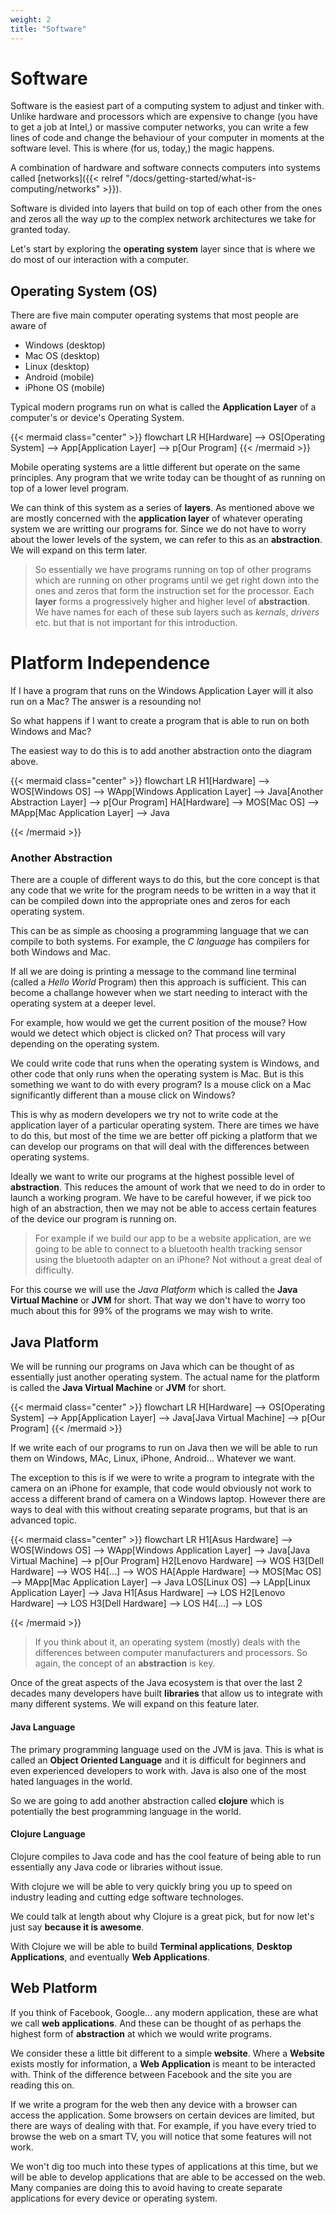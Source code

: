 ```yaml
---
weight: 2
title: "Software"
---
```


# Software

Software is the easiest part of a computing system to adjust and tinker with.
Unlike hardware and processors which are expensive to change (you have to get a
job at Intel,) or massive computer networks, you can write a few lines of code
and change the behaviour of your computer in moments at the software level. This
is where (for us, today,) the magic happens.

A combination of hardware and software connects computers into systems called
[networks]({{< relref "/docs/getting-started/what-is-computing/networks" >}}).

Software is divided into layers that build on top of each other from the ones
and zeros all the way _up_ to the complex network architectures we take for
granted today.

Let's start by exploring the **operating system** layer since that is where we
do most of our interaction with a computer.

## Operating System (OS)

 There are five main computer operating systems that most people are aware of

- Windows    (desktop) 
- Mac OS       (desktop) 
- Linux           (desktop) 
- Android      (mobile) 
- iPhone OS   (mobile) 

Typical modern programs run on what is called the **Application Layer** of a computer's or device's Operating System.

{{< mermaid class="center" >}}
flowchart LR
    H[Hardware] 
    --> OS[Operating System]
    --> App[Application Layer]
    --> p[Our Program]
{{< /mermaid >}}

Mobile operating systems are a little different but operate on the same
principles. Any program that we write today can be thought of as running on top
of a lower level program.

We can think of this system as a series of **layers**. As mentioned above we are
mostly concerned with the **application layer** of whatever operating system we
are writting our programs for. Since we do not have to worry about the lower
levels of the system, we can refer to this as an **abstraction**. We will expand
on this term later.

>So essentially we have programs running on top of other programs which are
running on other programs until we get right down into the ones and zeros that
form the instruction set for the processor. Each **layer** forms a progressively
higher and higher level of **abstraction**. We have names for each of these sub
layers such as _kernals_, _drivers_ etc. but that is not important for this
introduction.

# Platform Independence
If I have a program that runs on the Windows Application Layer will it also run on
a Mac? The answer is a resounding no!

So what happens if I want to create a program that is able to run on both Windows
and Mac?

The easiest way to do this is to add another abstraction onto the diagram above.


{{< mermaid class="center" >}}
flowchart LR
    H1[Hardware]   --> WOS[Windows OS] --> WApp[Windows Application Layer] --> Java[Another Abstraction Layer]  --> p[Our Program]
    HA[Hardware]  --> MOS[Mac OS] --> MApp[Mac Application Layer] --> Java

{{< /mermaid >}}

### Another Abstraction
There are a couple of different ways to do this, but the core concept is that
any code that we write for the program needs to be written in a way that it can
be compiled down into the appropriate ones and zeros for each operating system.

This can be as simple as choosing a programming language that we can compile to
both systems. For example, the _C language_ has compilers for both Windows and Mac.

If all we are doing is printing a message to the command line terminal (called a
_Hello World_ Program) then this approach is sufficient. This can become a
challange however when we start needing to interact with the operating system at
a deeper level.

For example, how would we get the current position of the mouse? How would we
detect which object is clicked on? That process will vary depending on the
operating system.

We could write code that runs when the operating system is Windows, and other
code that only runs when the operating system is Mac. But is this something we
want to do with every program? Is a mouse click on a Mac significantly different
than a mouse click on Windows?

This is why as modern developers we try not to write code at the application
layer of a particular operating system. There are times we have to do this, but
most of the time we are better off picking a platform that we can develop our
programs on that will deal with the differences between operating systems. 

Ideally we want to write our programs at the highest possible level of
**abstraction**. This reduces the amount of work that we need to do in order to
launch a working program. We have to be careful however, if we pick too high of
an abstraction, then we may not be able to access certain features of the device
our program is running on. 
>For example if we build our app to be a website application, are we going to be
able to connect to a bluetooth health tracking sensor using the bluetooth
adapter on an iPhone? Not without a great deal of difficulty.

For this course we will use the _Java Platform_ which is called the **Java
Virtual Machine** or **JVM** for short. That way we don't have to worry too much
about this for 99% of the programs we may wish to write.

## Java Platform

We will be running our programs on Java which can be thought of as essentially just another
operating system. The actual name for the platform is called the **Java
Virtual Machine** or **JVM** for short.

{{< mermaid class="center" >}}
flowchart LR
    H[Hardware] 
    --> OS[Operating System]
    --> App[Application Layer]
    --> Java[Java Virtual Machine]
    --> p[Our Program]
{{< /mermaid >}}

If we write each of our programs to run on Java then we will be able to run them
on Windows, MAc, Linux, iPhone, Android... Whatever we want.

The exception to this is if we were to write a program to integrate with the
camera on an iPhone for example, that code would obviously not work to access a
different brand of camera on a Windows laptop. However there are ways to deal
with this without creating separate programs, but that is an advanced topic. 

{{< mermaid class="center" >}}
flowchart LR
    H1[Asus Hardware]   --> WOS[Windows OS] --> WApp[Windows Application Layer] --> Java[Java Virtual Machine]  --> p[Our Program]
    H2[Lenovo Hardware] --> WOS
    H3[Dell Hardware]   --> WOS
    H4[...]             --> WOS
    HA[Apple Hardware]  --> MOS[Mac OS] --> MApp[Mac Application Layer] --> Java
    LOS[Linux OS] --> LApp[Linux Application Layer] --> Java
    H1[Asus Hardware]   --> LOS
    H2[Lenovo Hardware] --> LOS
    H3[Dell Hardware]   --> LOS
    H4[...]             --> LOS

{{< /mermaid >}}

>If you think about it, an operating system (mostly) deals with the differences
between computer manufacturers and processors. So again, the concept of an
**abstraction** is key.

Once of the great aspects of the Java ecosystem is that over the last 2 decades
many developers have built **libraries** that allow us to integrate with many
different systems. We will expand on this feature later.

#### Java Language
The primary programming language used on the JVM is java. This is what is called
an **Object Oriented Language** and it is difficult for beginners and even
experienced developers to work with. Java is also one of the most hated
languages in the world.

So we are going to add another abstraction called **clojure** which is
potentially the best programming language in the world. 

#### Clojure Language
Clojure compiles to Java code and has the cool feature of being able to run
essentially any Java code or libraries without issue.

With clojure we will be able to very quickly bring you up to speed on industry
leading and cutting edge software technologes.

We could talk at length about why Clojure is a great pick, but for now let's
just say **because it is awesome**.

With Clojure we will be able to build **Terminal applications**, **Desktop
Applications**, and eventually **Web Applications**.


## Web Platform
If you think of Facebook, Google... any modern application, these are what we
call **web applications**. And these can be thought of as perhaps the highest form
of **abstraction** at which we would write programs.

We consider these a little bit different to a simple **website**. Where a
**Website** exists mostly for information, a **Web Application** is meant to be
interacted with. Think of the difference between Facebook and the site you are
reading this on.

If we write a program for the web then any device with a browser can access the
application. Some browsers on certain devices are limited, but there are ways of
dealing with that. For example, if you have every tried to browse the web on a
smart TV, you will notice that some features will not work. 

We won't dig too much into these types of applications at this time, but we will
be able to develop applications that are able to be accessed on the web. Many
companies are doing this to avoid having to create separate applications for
every device or operating system. 
